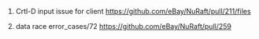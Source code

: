 1. Crtl-D input issue for client
   https://github.com/eBay/NuRaft/pull/211/files

2. data race
   error_cases/72
   https://github.com/eBay/NuRaft/pull/259